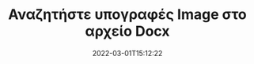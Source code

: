 ---
############################# Static ############################
layout: "auto-gen-signature"
date: 2022-03-01T15:12:22
draft: false
operation: Search
signaturetype: Image
fileformat: Docx
productName: Java
lang: el
productCode: java
otherformats: pdf doc docx docm dot dotm dotx odt ott rtf xls xlsx xlsm xlsb csv ods ots xltx xltm ppt pptx pps ppsx odp otp potx potm pptm ppsm
breadcrumb: Search Image signatures at Docx with Java

############################# Head ############################
head_title: "Αναζήτηση για Image υπογραφές στο αρχείο Docx στο Java"
head_description: "Χρησιμοποιήστε το Java για αναζήτηση υπογραφών Image σε αρχεία Docx χρησιμοποιώντας μερικές γραμμές κώδικα."

############################# Header ############################
title: "Αναζητήστε υπογραφές Image στο αρχείο Docx"
description: "Το εγγενές API του Java επιτρέπει την αναζήτηση για υπογραφές Image σε ήδη υπογεγραμμένα αρχεία Docx. Εκτελέστε σύνθετη αναζήτηση ηλεκτρονικής υπογραφής στα έγγραφά σας Docx χρησιμοποιώντας μερικές γραμμές κώδικα."
bg_image: "https://cms.admin.containerize.com/templates/aspose/App_Themes/V3/images/bg/header1.png"
bg_overlay: false
button:
    enable: true

############################# SubMenu ############################
submenu:
    enable: true

    left:
        img_alt: "GroupDocs.Signature for Java"
        image: "https://cms.admin.containerize.com/templates/groupdocs/images/product-logos/90x90-noborder/groupdocsature-java.png"
        product: "GroupDocs.Signature"
        platform: "Java"



############################# About ############################
about:
    enable: true
    title: "Σχετικά με το API GroupDocs.Signature for Java"
    content: |
        Το [GroupDocs.Signature for Java](https://products.groupdocs.com/signature/java/) παρέχει το API Java για την επεξεργασία εγγράφων χρησιμοποιώντας διάφορους τύπους υπογραφών, όπως κείμενα, εικόνες, ψηφιακά πιστοποιητικά, γραμμωτούς κώδικες, κωδικούς QR, σφραγίδες ή μεταδεδομένα. Οι χρήστες μπορούν να προσθέσουν, να διαγράψουν, να ενημερώσουν, να επαληθεύσουν ή να αναζητήσουν ηλεκτρονικές υπογραφές σε αρχεία PDF, έγγραφα MS Word, βιβλία εργασίας MS Excel, παρουσιάσεις MS PowerPoint, αρχεία Adobe Photoshop και διάφορες μορφές εικόνας, με πρόσθετη υποστήριξη για την προσαρμογή των ιδιοτήτων υπογραφών ανάλογα με τις ανάγκες.
    

############################# Steps ############################
steps:
    enable: true
    title_left: "Τρόπος αναζήτησης για υπογραφές Image στο Docx"
    content_left: |
        Το [GroupDocs.Signature for Java](https://products.groupdocs.com/signature/java/) διευκολύνει τους προγραμματιστές του Java να αναζητήσουν υπογραφές Image σε αρχεία Docx από τις εφαρμογές τους, εφαρμόζοντας μερικά εύκολα βήματα.
        
        * Δημιουργήστε μια νέα παρουσία κλάσης Signature και περάστε τη διαδρομή εγγράφου προέλευσης ως παράμετρο κατασκευής.
        * Δημιουργήστε το αντικείμενο SearchOptions σύμφωνα με τις απαιτήσεις σας και καθορίστε τις επιλογές αναζήτησης.
        * Καλέστε τη μέθοδο αναζήτησης της παρουσίας κλάσης Signature και περάστε το SearchOptions σε αυτήν.
        * Επεξεργαστείτε τα αποτελέσματα αναζήτησης ανάλογα με τις απαιτήσεις σας.

    title_right: "Απαιτήσεις συστήματος"
    content_right: |
        Το GroupDocs.Signature for Java υποστηρίζεται σε όλες τις μεγάλες πλατφόρμες και λειτουργικά συστήματα. Πριν εκτελέσετε τον παρακάτω κώδικα, βεβαιωθείτε ότι έχετε εγκαταστήσει τις ακόλουθες προϋποθέσεις στο σύστημά σας.

        * Λειτουργικά συστήματα: Microsoft Windows, Linux, MacOS
        * Περιβάλλοντα ανάπτυξης: NetBeans, Intellij IDEA, Eclipse, etc.
        * Java runtime: J2SE 6.0 and above
        * Κατεβάστε την πιο πρόσφατη έκδοση του GroupDocs.Signature for Java από το [Maven](https://repository.groupdocs.com/webapp/#/artifacts/browse/tree/General/repo/com/groupdocs/groupdocs-signature)
         
    code: |
        ```java    
                
        // Set up input Docx file
        String filePath = "input.docx";

        // Instantiate Signature for input file
        Signature signature = new Signature(filePath);

        //Create search options
        ImageSearchOptions options = new ImageSearchOptions();

        // set minimum size if needed 
        options.setMinContentSize(100);
        // set maximum image size if needed
        options.setMaxContentSize(2000);
        // return images for processing
        options.setReturnContent(true);
        // set up type of returned images
        options.setReturnContentType(FileType.PNG);

        // search for Image signatures in Docx document
        List<ImageSignature> signatures = signature.search(ImageSignature.class, options);

        // process signatures which were found 
        signatures.forEach(item -> System.out.println(item.toString()));

        ```

############################# Demos ############################
demos:
    enable: true
    title: "Αναζήτηση για Image ηλεκτρονικές υπογραφές Live Demo"
    content: |
       Αναζητήστε στο έγγραφο διάφορες ηλεκτρονικές υπογραφές σε αρχεία Docx αυτήν τη στιγμή, μεταβαίνοντας στον ιστότοπο [GroupDocs.Signature App](https://products.groupdocs.app/signature/family).

        
############################# More Formats ############################
more_formats:
    enable: true
    title: "Αναζήτηση για άλλες υπογραφές Image χρησιμοποιώντας Java"
    content: |
        "Αναζήτηση ηλεκτρονικών υπογραφών σε διάφορα έγγραφα. Βρείτε υπογραφές από μια από τις δημοφιλείς μορφές αρχείων όπως φαίνεται παρακάτω."
    format: 
           
       
back_to_top:
    enable: true
---
